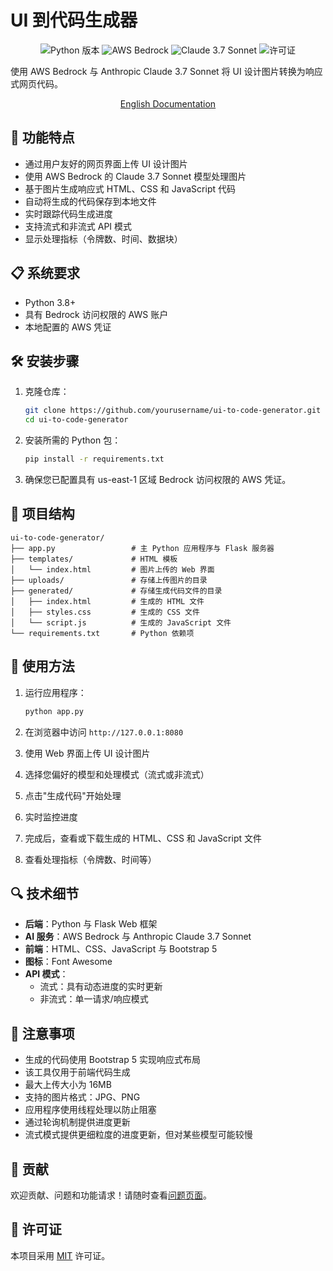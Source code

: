 # UI 到代码生成器

<p align="center">
  <img src="https://img.shields.io/badge/Python-3.8+-blue.svg" alt="Python 版本">
  <img src="https://img.shields.io/badge/AWS-Bedrock-orange.svg" alt="AWS Bedrock">
  <img src="https://img.shields.io/badge/Claude-3.7%20Sonnet-purple.svg" alt="Claude 3.7 Sonnet">
  <img src="https://img.shields.io/badge/License-MIT-green.svg" alt="许可证">
</p>

使用 AWS Bedrock 与 Anthropic Claude 3.7 Sonnet 将 UI 设计图片转换为响应式网页代码。

<p align="center">
  <a href="README.md">English Documentation</a>
</p>

## 🚀 功能特点

- 通过用户友好的网页界面上传 UI 设计图片
- 使用 AWS Bedrock 的 Claude 3.7 Sonnet 模型处理图片
- 基于图片生成响应式 HTML、CSS 和 JavaScript 代码
- 自动将生成的代码保存到本地文件
- 实时跟踪代码生成进度
- 支持流式和非流式 API 模式
- 显示处理指标（令牌数、时间、数据块）

## 📋 系统要求

- Python 3.8+
- 具有 Bedrock 访问权限的 AWS 账户
- 本地配置的 AWS 凭证

## 🛠️ 安装步骤

1. 克隆仓库：
   ```bash
   git clone https://github.com/yourusername/ui-to-code-generator.git
   cd ui-to-code-generator
   ```

2. 安装所需的 Python 包：
   ```bash
   pip install -r requirements.txt
   ```

3. 确保您已配置具有 us-east-1 区域 Bedrock 访问权限的 AWS 凭证。

## 🔧 项目结构

```
ui-to-code-generator/
├── app.py                 # 主 Python 应用程序与 Flask 服务器
├── templates/             # HTML 模板
│   └── index.html         # 图片上传的 Web 界面
├── uploads/               # 存储上传图片的目录
├── generated/             # 存储生成代码文件的目录
│   ├── index.html         # 生成的 HTML 文件
│   ├── styles.css         # 生成的 CSS 文件
│   └── script.js          # 生成的 JavaScript 文件
└── requirements.txt       # Python 依赖项
```

## 🚀 使用方法

1. 运行应用程序：
   ```bash
   python app.py
   ```

2. 在浏览器中访问 `http://127.0.0.1:8080`

3. 使用 Web 界面上传 UI 设计图片

4. 选择您偏好的模型和处理模式（流式或非流式）

5. 点击"生成代码"开始处理

6. 实时监控进度

7. 完成后，查看或下载生成的 HTML、CSS 和 JavaScript 文件

8. 查看处理指标（令牌数、时间等）

## 🔍 技术细节

- **后端**：Python 与 Flask Web 框架
- **AI 服务**：AWS Bedrock 与 Anthropic Claude 3.7 Sonnet
- **前端**：HTML、CSS、JavaScript 与 Bootstrap 5
- **图标**：Font Awesome
- **API 模式**：
  - 流式：具有动态进度的实时更新
  - 非流式：单一请求/响应模式

## 📝 注意事项

- 生成的代码使用 Bootstrap 5 实现响应式布局
- 该工具仅用于前端代码生成
- 最大上传大小为 16MB
- 支持的图片格式：JPG、PNG
- 应用程序使用线程处理以防止阻塞
- 通过轮询机制提供进度更新
- 流式模式提供更细粒度的进度更新，但对某些模型可能较慢

## 🤝 贡献

欢迎贡献、问题和功能请求！请随时查看[问题页面](https://github.com/yourusername/ui-to-code-generator/issues)。

## 📄 许可证

本项目采用 [MIT](LICENSE) 许可证。
